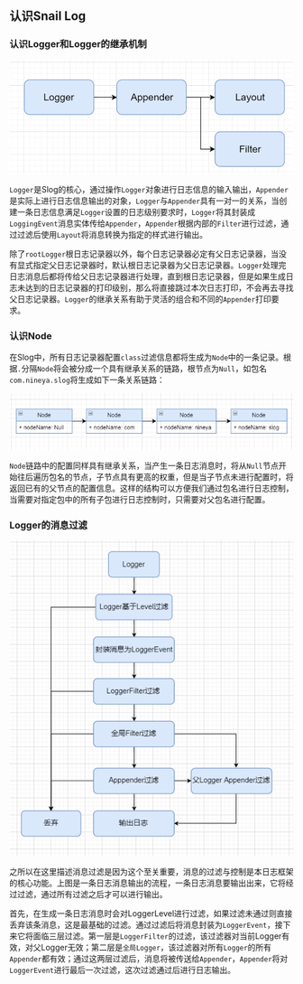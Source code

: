 ## 认识Snail Log



### 认识Logger和Logger的继承机制

![Logger基础结构图](img/logger.png)



`Logger`是Slog的核心，通过操作`Logger`对象进行日志信息的输入输出，`Appender`是实际上进行日志信息输出的对象，`Logger`与`Appender`具有一对一的关系，当创建一条日志信息满足`Logger`设置的日志级别要求时，`Logger`将其封装成`LoggingEvent`消息实体传给`Appender`，`Appender`根据内部的`Filter`进行过滤，通过过滤后使用`Layout`将消息转换为指定的样式进行输出。



除了`rootLogger`根日志记录器以外，每个日志记录器必定有父日志记录器，当没有显式指定父日志记录器时，默认根日志记录器为父日志记录器。`Logger`处理完日志消息后都将传给父日志记录器进行处理，直到根日志记录器，但是如果生成日志未达到的日志记录器的打印级别，那么将直接跳过本次日志打印，不会再去寻找父日志记录器。`Logger`的继承关系有助于灵活的组合和不同的`Appender`打印要求。



### 认识Node

在Slog中，所有日志记录器配置`class`过滤信息都将生成为`Node`中的一条记录。根据`.`分隔`Node`将会被分成一个具有继承关系的链路，根节点为`Null`，如包名`com.nineya.slog`将生成如下一条关系链路：

![Node的继承关系](img/node.png)

`Node`链路中的配置同样具有继承关系，当产生一条日志消息时，将从`Null`节点开始往后遍历包名的节点，子节点具有更高的权重，但是当子节点未进行配置时，将返回已有的父节点的配置信息。这样的结构可以方便我们通过包名进行日志控制，当需要对指定包中的所有子包进行日志控制时，只需要对父包名进行配置。



### Logger的消息过滤

![日志输出流程](img/logger-filter.png)

之所以在这里描述消息过滤是因为这个至关重要，消息的过滤与控制是本日志框架的核心功能。上图是一条日志消息输出的流程，一条日志消息要输出出来，它将经过过滤，通过所有过滤之后才可以进行输出。

首先，在生成一条日志消息时会对LoggerLevel进行过滤，如果过滤未通过则直接丢弃该条消息，这是最基础的过滤。通过过滤后将消息封装为`LoggerEvent`，接下来它将面临三层过滤。第一层是`LoggerFilter`的过滤，该过滤器对当前Logger有效，对父Logger无效；第二层是`全局Logger`，该过滤器对所有`Logger`的所有`Appender`都有效；通过这两层过滤后，消息将被传送给`Appender`，`Appender`将对`LoggerEvent`进行最后一次过滤，这次过滤通过后进行日志输出。
